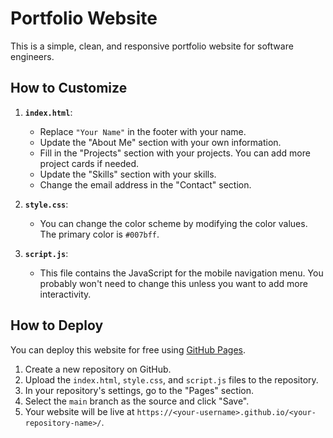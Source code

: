 # Portfolio Website

This is a simple, clean, and responsive portfolio website for software engineers.

## How to Customize

1.  **`index.html`**:
    *   Replace `"Your Name"` in the footer with your name.
    *   Update the "About Me" section with your own information.
    *   Fill in the "Projects" section with your projects. You can add more project cards if needed.
    *   Update the "Skills" section with your skills.
    *   Change the email address in the "Contact" section.

2.  **`style.css`**:
    *   You can change the color scheme by modifying the color values. The primary color is `#007bff`.

3.  **`script.js`**:
    *   This file contains the JavaScript for the mobile navigation menu. You probably won't need to change this unless you want to add more interactivity.

## How to Deploy

You can deploy this website for free using [GitHub Pages](https://pages.github.com/).

1.  Create a new repository on GitHub.
2.  Upload the `index.html`, `style.css`, and `script.js` files to the repository.
3.  In your repository's settings, go to the "Pages" section.
4.  Select the `main` branch as the source and click "Save".
5.  Your website will be live at `https://<your-username>.github.io/<your-repository-name>/`.
